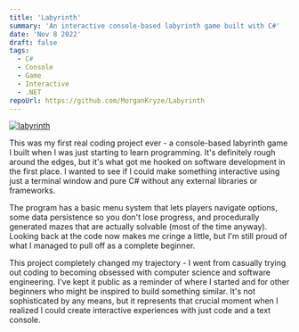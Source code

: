 ```yaml
---
title: 'Labyrinth'
summary: 'An interactive console-based labyrinth game built with C#'
date: 'Nov 8 2022'
draft: false
tags:
  - C#
  - Console
  - Game
  - Interactive
  - .NET
repoUrl: https://github.com/MorganKryze/Labyrinth
---
```


[![labyrinth](/img/projects/labyrinth.png)](https://github.com/MorganKryze/Labyrinth)

This was my first real coding project ever - a console-based labyrinth game I built when I was just starting to learn programming. It's definitely rough around the edges, but it's what got me hooked on software development in the first place. I wanted to see if I could make something interactive using just a terminal window and pure C# without any external libraries or frameworks.

The program has a basic menu system that lets players navigate options, some data persistence so you don't lose progress, and procedurally generated mazes that are actually solvable (most of the time anyway). Looking back at the code now makes me cringe a little, but I'm still proud of what I managed to pull off as a complete beginner.

This project completely changed my trajectory - I went from casually trying out coding to becoming obsessed with computer science and software engineering. I've kept it public as a reminder of where I started and for other beginners who might be inspired to build something similar. It's not sophisticated by any means, but it represents that crucial moment when I realized I could create interactive experiences with just code and a text console.
